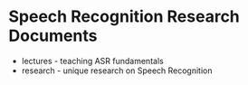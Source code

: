 # Speech Recognition Research Documents

- lectures - teaching ASR fundamentals
- research - unique research on Speech Recognition

